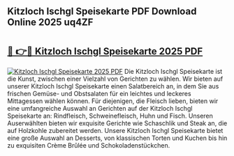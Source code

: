 ## Kitzloch Ischgl Speisekarte PDF Download Online 2025 uq4ZF

# <h2><a href="http://gcckef.nevu.top/?p=Kitzloch+Ischgl+Speisekarte">🔗 👉🔴 Kitzloch Ischgl Speisekarte 2025 PDF</a></h2>

[![Kitzloch Ischgl Speisekarte 2025 PDF](https://i.imgur.com/dBaPXMq.png)](http://gcckef.nevu.top/?p=Kitzloch+Ischgl+Speisekarte)
Die Kitzloch Ischgl Speisekarte ist die Kunst, zwischen einer Vielzahl von Gerichten zu wählen. Wir bieten auf unserer Kitzloch Ischgl Speisekarte einen Salatbereich an, in dem Sie aus frischen Gemüse- und Obstsalaten für ein leichtes und leckeres Mittagessen wählen können. Für diejenigen, die Fleisch lieben, bieten wir eine umfangreiche Auswahl an Gerichten auf der Kitzloch Ischgl Speisekarte an: Rindfleisch, Schweinefleisch, Huhn und Fisch. Unseren Auserwählten bieten wir exquisite Gerichte wie Schaschlik und Steak an, die auf Holzkohle zubereitet werden. Unsere Kitzloch Ischgl Speisekarte bietet eine große Auswahl an Desserts, von klassischen Torten und Kuchen bis hin zu exquisiten Crème Brûlée und Schokoladenstückchen.
